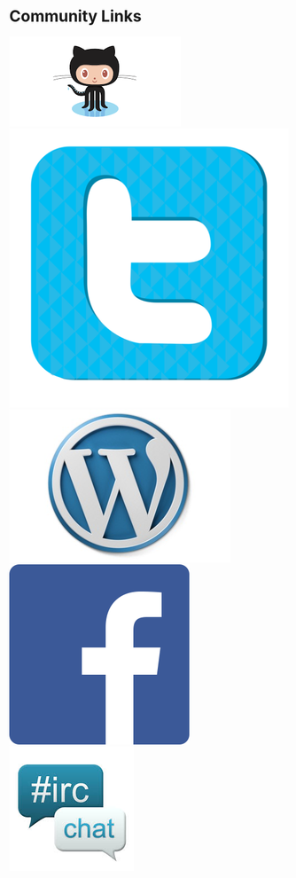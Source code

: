 # Community Links

<a href="https://www.github.com/OLIMEX" alt="GitHub" target="_blank" style="width: 50px; height: 50px" class="svg-link">
    <object data="../images/misc/icon-github.svg" type="image/svg+xml">
        <img src="../images/misc/icon-github.png"/>
    </object>
</a>
<br>
<a href="https://twitter.com/Olimex" alt="Twitter" target="_blank" style="width: 50px; height: 50px" class="svg-link">
    <object data="../images/misc/icon-twitter.svg" type="image/svg+xml">
        <img src="../images/misc/icon-twitter.png"/>
    </object>
</a>
<br>
<a href="https://olimex.wordpress.com" alt="Wordpress" target="_blank" style="width: 50px; height: 50px" class="svg-link">
    <object data="../images/misc/icon-wordpress.svg" type="image/svg+xml">
        <img src="../images/misc/icon-wordpress.png"/>
    </object>
</a>
<br>
<a href="https://www.facebook.com/OLINUXINO" alt="Facebook" target="_blank" style="width: 50px; height: 50px" class="svg-link">
    <object data="../images/misc/icon-facebook.svg" type="image/svg+xml">
        <img src="../images/misc/icon-facebook.png"/>
    </object>
</a>
<br>
<a href="https://webchat.freenode.net" alt="IRC Web Chat" target="_blank" style="width: 50px; height: 50px" class="svg-link">
    <object data="../images/misc/icon-irc.png" type="image/svg+xml">
        <img src="../images/misc/icon-irc.png"/>
    </object>
</a>
